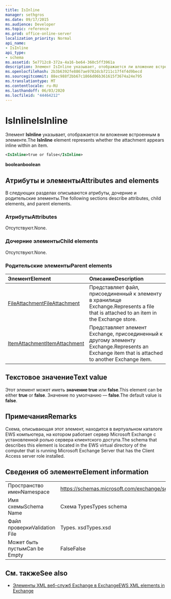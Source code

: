 ```yaml
---
title: IsInline
manager: sethgros
ms.date: 09/17/2015
ms.audience: Developer
ms.topic: reference
ms.prod: office-online-server
localization_priority: Normal
api_name:
- IsInline
api_type:
- schema
ms.assetid: 5e7712c8-372a-4a16-be64-360c5ff3961a
description: Элемент IsInline указывает, отображается ли вложение встроенным в элементе.
ms.openlocfilehash: 2b3b6392fe8867ae9782dcb7211c17f4f4d9becd
ms.sourcegitcommit: 88ec988f2bb67c1866d06b361615f3674a24e795
ms.translationtype: MT
ms.contentlocale: ru-RU
ms.lasthandoff: 06/03/2020
ms.locfileid: "44464212"
---
```

# <a name="isinline"></a><span data-ttu-id="67d7f-103">IsInline</span><span class="sxs-lookup"><span data-stu-id="67d7f-103">IsInline</span></span>

<span data-ttu-id="67d7f-104">Элемент **IsInline** указывает, отображается ли вложение встроенным в элементе.</span><span class="sxs-lookup"><span data-stu-id="67d7f-104">The **IsInline** element represents whether the attachment appears inline within an item.</span></span> 
  
```xml
<IsInline>true or false</IsInline>
```

 <span data-ttu-id="67d7f-105">**boolean**</span><span class="sxs-lookup"><span data-stu-id="67d7f-105">**boolean**</span></span>
## <a name="attributes-and-elements"></a><span data-ttu-id="67d7f-106">Атрибуты и элементы</span><span class="sxs-lookup"><span data-stu-id="67d7f-106">Attributes and elements</span></span>

<span data-ttu-id="67d7f-107">В следующих разделах описываются атрибуты, дочерние и родительские элементы.</span><span class="sxs-lookup"><span data-stu-id="67d7f-107">The following sections describe attributes, child elements, and parent elements.</span></span>
  
### <a name="attributes"></a><span data-ttu-id="67d7f-108">Атрибуты</span><span class="sxs-lookup"><span data-stu-id="67d7f-108">Attributes</span></span>

<span data-ttu-id="67d7f-109">Отсутствуют.</span><span class="sxs-lookup"><span data-stu-id="67d7f-109">None.</span></span>
  
### <a name="child-elements"></a><span data-ttu-id="67d7f-110">Дочерние элементы</span><span class="sxs-lookup"><span data-stu-id="67d7f-110">Child elements</span></span>

<span data-ttu-id="67d7f-111">Отсутствуют.</span><span class="sxs-lookup"><span data-stu-id="67d7f-111">None.</span></span>
  
### <a name="parent-elements"></a><span data-ttu-id="67d7f-112">Родительские элементы</span><span class="sxs-lookup"><span data-stu-id="67d7f-112">Parent elements</span></span>

|<span data-ttu-id="67d7f-113">**Элемент**</span><span class="sxs-lookup"><span data-stu-id="67d7f-113">**Element**</span></span>|<span data-ttu-id="67d7f-114">**Описание**</span><span class="sxs-lookup"><span data-stu-id="67d7f-114">**Description**</span></span>|
|:-----|:-----|
|[<span data-ttu-id="67d7f-115">FileAttachment</span><span class="sxs-lookup"><span data-stu-id="67d7f-115">FileAttachment</span></span>](fileattachment.md) <br/> |<span data-ttu-id="67d7f-116">Представляет файл, присоединенный к элементу в хранилище Exchange.</span><span class="sxs-lookup"><span data-stu-id="67d7f-116">Represents a file that is attached to an item in the Exchange store.</span></span>  <br/> |
|[<span data-ttu-id="67d7f-117">ItemAttachment</span><span class="sxs-lookup"><span data-stu-id="67d7f-117">ItemAttachment</span></span>](itemattachment.md) <br/> |<span data-ttu-id="67d7f-118">Представляет элемент Exchange, присоединенный к другому элементу Exchange.</span><span class="sxs-lookup"><span data-stu-id="67d7f-118">Represents an Exchange item that is attached to another Exchange item.</span></span>  <br/> |
   
## <a name="text-value"></a><span data-ttu-id="67d7f-119">Текстовое значение</span><span class="sxs-lookup"><span data-stu-id="67d7f-119">Text value</span></span>

<span data-ttu-id="67d7f-120">Этот элемент может иметь **значение true** или **false**.</span><span class="sxs-lookup"><span data-stu-id="67d7f-120">This element can be either **true** or **false**.</span></span> <span data-ttu-id="67d7f-121">Значение по умолчанию — **false**.</span><span class="sxs-lookup"><span data-stu-id="67d7f-121">The default value is **false**.</span></span>
  
## <a name="remarks"></a><span data-ttu-id="67d7f-122">Примечания</span><span class="sxs-lookup"><span data-stu-id="67d7f-122">Remarks</span></span>

<span data-ttu-id="67d7f-123">Схема, описывающая этот элемент, находится в виртуальном каталоге EWS компьютера, на котором работает сервер Microsoft Exchange с установленной ролью сервера клиентского доступа.</span><span class="sxs-lookup"><span data-stu-id="67d7f-123">The schema that describes this element is located in the EWS virtual directory of the computer that is running Microsoft Exchange Server that has the Client Access server role installed.</span></span>
  
## <a name="element-information"></a><span data-ttu-id="67d7f-124">Сведения об элементе</span><span class="sxs-lookup"><span data-stu-id="67d7f-124">Element information</span></span>

|||
|:-----|:-----|
|<span data-ttu-id="67d7f-125">Пространство имен</span><span class="sxs-lookup"><span data-stu-id="67d7f-125">Namespace</span></span>  <br/> |https://schemas.microsoft.com/exchange/services/2006/types  <br/> |
|<span data-ttu-id="67d7f-126">Имя схемы</span><span class="sxs-lookup"><span data-stu-id="67d7f-126">Schema Name</span></span>  <br/> |<span data-ttu-id="67d7f-127">Схема Types</span><span class="sxs-lookup"><span data-stu-id="67d7f-127">Types schema</span></span>  <br/> |
|<span data-ttu-id="67d7f-128">Файл проверки</span><span class="sxs-lookup"><span data-stu-id="67d7f-128">Validation File</span></span>  <br/> |<span data-ttu-id="67d7f-129">Types. xsd</span><span class="sxs-lookup"><span data-stu-id="67d7f-129">Types.xsd</span></span>  <br/> |
|<span data-ttu-id="67d7f-130">Может быть пустым</span><span class="sxs-lookup"><span data-stu-id="67d7f-130">Can be Empty</span></span>  <br/> |<span data-ttu-id="67d7f-131">False</span><span class="sxs-lookup"><span data-stu-id="67d7f-131">False</span></span>  <br/> |
   
## <a name="see-also"></a><span data-ttu-id="67d7f-132">См. также</span><span class="sxs-lookup"><span data-stu-id="67d7f-132">See also</span></span>



- [<span data-ttu-id="67d7f-133">Элементы XML веб-служб Exchange в Exchange</span><span class="sxs-lookup"><span data-stu-id="67d7f-133">EWS XML elements in Exchange</span></span>](ews-xml-elements-in-exchange.md)

